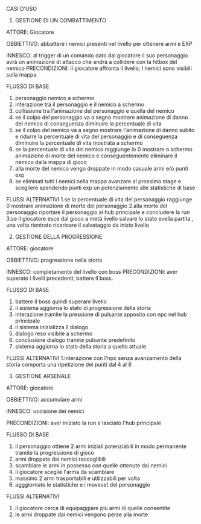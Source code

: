 CASI D'USO
1. GESTIONE DI UN COMBATTIMENTO

ATTORE: Giocatore

OBBIETTIVO: abbattere i nemici presenti nel livello per ottenere armi e EXP

INNESCO: al trigger di un comando dato dal giocatore il suo personaggio avrà un animazione di attacco che andrà a collidere con la hitbox del nemico
PRECONDIZIONI: il giocatore affronta il livello; I nemici sono visibili sulla mappa.

FLUSSO DI BASE
1. personaggio nemico a schermo
2. interazione tra il personaggio e il nemico a schermo
3. collissione tra l'animazione del personaggio e quella del nemico
4. se il colpo del personaggio va a segno mostrare animazione di danno del nemico di conseguenza diminuire la percentuale di vita
5. se il colpo del nemico va a segno mostrare l'animazione di danno subito e ridurre la percentuale di vita del personaggio e di conseguenza diminuire la percentuale di vita mostrata a schermo
6. se la percentuale di vita del nemico raggiunge lo 0 mostrare a schermo animazione di morte del nemico e conseguentemente eliminare il nemico dalla mappa di gioco
7. alla morte del nemico vengo droppate in modo casuale armi e/o punti exp
8. se eliminati tutti i nemici nella mappa avanzare al prossimo stage e scegliere spendendo punti exp un potenziamento alle statistiche di base 

FLUSSI ALTERNATIVI
1.se la percentuale di vita del personaggio raggiunge 0 mostrare animazione di morte del personaggio
2.alla morte del personaggio riportare il personaggio al hub principale e concludere la run
3.se il giocatore esce dal gioco a metà livello salvare lo stato evella partita , una volta rientrato ricaricare il salvataggio da inizio livello 

2. GESTIONE DELLA PROGRESSIONE


ATTORE: giocatore

OBBIETTIVO: progressione nella storia

INNESCO: completamento del livello con boss
PRECONDIZIONI: aver superato i livelli precedenti; battere il boss.

FLUSSO DI BASE

1. battere il boss quindi superare livello
2. il sistema aggiorna lo stato di progressione della storia
3. interazione tramite la pressione di pulsante apposito con npc nel hub principale
4. il sistema inizializza il dialogo
5. dialogo reso visibile a schermo
6. conclusione dialogo tramite pulsante predefinito
7. sistema aggiorna lo stato della storia a quello attuale

FLUSSI ALTERNATIVI
1.interazione con l'npc senza avanzamento della storia comporta una ripetizione dei punti dal 4 al 6

3. GESTIONE ARSENALE

ATTORE: giocatore

OBBIETTIVO: accumulare armi 

INNESCO: uccisione dei nemici

PRECONDIZIONI: aver iniziato la run e lasciato l'hub principale

FLUSSO DI BASE

1. il personaggio ottiene 2 armi iniziali potenziabili in modo permanente tramite la progressione di gioco
2. armi droppate dai nemici raccoglibili
3. scambiare le armi in possesso con quelle ottenute dai nemici
4. il giocatore sceglie l'arma da scambiare
5. massimo 2 armi trasportabili e utilizzabili per volta
6. agggiornate le statistiche e i moveset del personaggio

FLUSSI ALTERNATIVI

1. il giocatore cerca di equipaggiare più armi di quelle consentite
2. le armi droppate dai nemici vengono perse alla morte